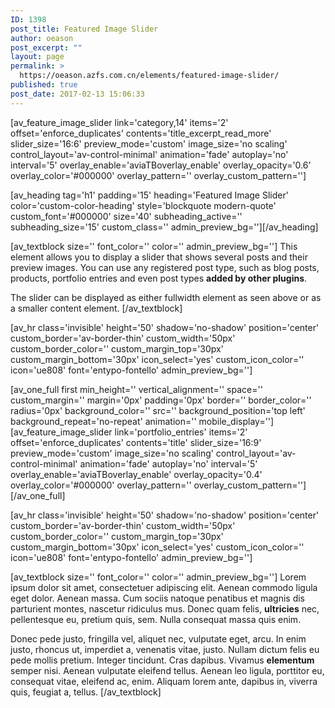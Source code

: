 ```yaml
---
ID: 1398
post_title: Featured Image Slider
author: oeason
post_excerpt: ""
layout: page
permalink: >
  https://oeason.azfs.com.cn/elements/featured-image-slider/
published: true
post_date: 2017-02-13 15:06:33
---
```

[av_feature_image_slider link='category,14' items='2' offset='enforce_duplicates' contents='title_excerpt_read_more' slider_size='16:6' preview_mode='custom' image_size='no scaling' control_layout='av-control-minimal' animation='fade' autoplay='no' interval='5' overlay_enable='aviaTBoverlay_enable' overlay_opacity='0.6' overlay_color='#000000' overlay_pattern='' overlay_custom_pattern='']

[av_heading tag='h1' padding='15' heading='Featured Image Slider' color='custom-color-heading' style='blockquote modern-quote' custom_font='#000000' size='40' subheading_active='' subheading_size='15' custom_class='' admin_preview_bg=''][/av_heading]

[av_textblock size='' font_color='' color='' admin_preview_bg='']
This element allows you to display a slider that shows several posts and their preview images. You can use any registered post type, such as blog posts, products, portfolio entries and even post types <strong>added by other plugins</strong>.

The slider can be displayed as either fullwidth element as seen above or as a smaller content element.
[/av_textblock]

[av_hr class='invisible' height='50' shadow='no-shadow' position='center' custom_border='av-border-thin' custom_width='50px' custom_border_color='' custom_margin_top='30px' custom_margin_bottom='30px' icon_select='yes' custom_icon_color='' icon='ue808' font='entypo-fontello' admin_preview_bg='']

[av_one_full first min_height='' vertical_alignment='' space='' custom_margin='' margin='0px' padding='0px' border='' border_color='' radius='0px' background_color='' src='' background_position='top left' background_repeat='no-repeat' animation='' mobile_display='']
[av_feature_image_slider link='portfolio_entries' items='2' offset='enforce_duplicates' contents='title' slider_size='16:9' preview_mode='custom' image_size='no scaling' control_layout='av-control-minimal' animation='fade' autoplay='no' interval='5' overlay_enable='aviaTBoverlay_enable' overlay_opacity='0.4' overlay_color='#000000' overlay_pattern='' overlay_custom_pattern='']
[/av_one_full]

[av_hr class='invisible' height='50' shadow='no-shadow' position='center' custom_border='av-border-thin' custom_width='50px' custom_border_color='' custom_margin_top='30px' custom_margin_bottom='30px' icon_select='yes' custom_icon_color='' icon='ue808' font='entypo-fontello' admin_preview_bg='']

[av_textblock size='' font_color='' color='' admin_preview_bg='']
Lorem ipsum dolor sit amet, consectetuer adipiscing elit. Aenean commodo ligula eget dolor. Aenean massa. Cum sociis natoque penatibus et magnis dis parturient montes, nascetur ridiculus mus. Donec quam felis, <strong>ultricies</strong> nec, pellentesque eu, pretium quis, sem. Nulla consequat massa quis enim.

Donec pede justo, fringilla vel, aliquet nec, vulputate eget, arcu. In enim justo, rhoncus ut, imperdiet a, venenatis vitae, justo. Nullam dictum felis eu pede mollis pretium. Integer tincidunt. Cras dapibus. Vivamus <strong>elementum</strong> semper nisi. Aenean vulputate eleifend tellus. Aenean leo ligula, porttitor eu, consequat vitae, eleifend ac, enim. Aliquam lorem ante, dapibus in, viverra quis, feugiat a, tellus.
[/av_textblock]